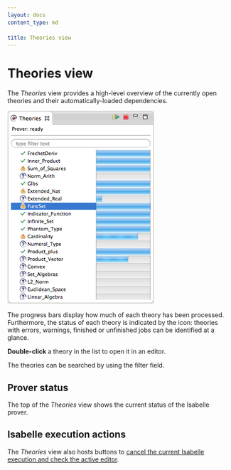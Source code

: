 ```yaml
---
layout: docs
content_type: md

title: Theories view
---
```


# Theories view

The _Theories_ view provides a high-level overview of the currently open theories and their automatically-loaded dependencies.

![Isabelle theories view](../images/theories-view.png)

The progress bars display how much of each theory has been processed. Furthermore, the status of each theory is indicated by the icon: theories with errors, warnings, finished or unfinished jobs can be identified at a glance.

**Double-click** a theory in the list to open it in an editor.

The theories can be searched by using the filter field.

## Prover status

The top of the _Theories_ view shows the current status of the Isabelle prover.

## Isabelle execution actions

The _Theories_ view also hosts buttons to [cancel the current Isabelle execution and check the active editor](isabelle-execution.html).
